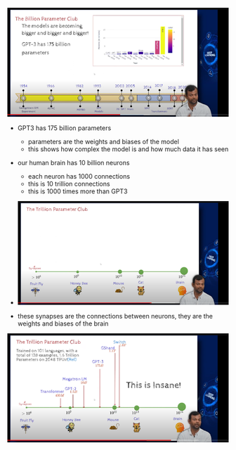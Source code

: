 ![alt text](image-8.png)

- GPT3 has 175 billion parameters
    - parameters are the weights and biases of the model
    - this shows how complex the model is and how much data it has seen

- our human brain has 10 billion neurons
    - each neuron has 1000 connections
    - this is 10 trillion connections
    - this is 1000 times more than GPT3

- ![alt text](image-9.png)
- these synapses are the connections between neurons, they are the weights and biases of the brain

![alt text](image-10.png)